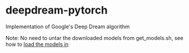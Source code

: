 # deepdream-pytorch
Implementation of Google's Deep Dream algorithm

Note: No need to untar the downloaded models from get_models.sh, see how to [load the models in](https://github.com/CSAILVision/places365/blob/master/run_placesCNN_basic.py)
